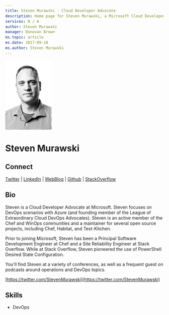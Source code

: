 ```yaml
---
title: Steven Murawski - Cloud Developer Advocate
description: Home page for Steven Murawski, a Microsoft Cloud Developer Advocate
services: N / A
author: Steven Murawski
manager: Donovan Brown
ms.topic: article
ms.date: 2017-09-18
ms.author: Steven Murawski
---
```


![Image of Steven Murawski](media/profiles/steven-murawski.png)

# Steven Murawski

## Connect
[Twitter](https://twitter.com/stevenmurawski) | [LinkedIn](https://linkedin.com/in/usepowershell) | [WebBlog](https://stevenmurawski.com) | [Github](https://github.com/smurawski) | [StackOverflow](https://stackoverflow.com/users/1233/steven-murawski)

## Bio

Steven is a Cloud Developer Advocate at Microsoft. Steven focuses on DevOps scenarios with Azure (and founding member of the League of Extraordinary Cloud DevOps Advocates). Steven is an active member of the Chef and WinOps communities and a maintainer for several open source projects, including Chef, Habitat, and Test-Kitchen.

Prior to joining Microsoft, Steven has been a Principal Software Development Engineer at Chef and a Site Reliability Engineer at Stack Overflow.  While at Stack Overflow, Steven pioneered the use of PowerShell Desired State Configuration. 

You'll find Steven at a variety of conferences, as well as a frequent guest on podcasts around operations and DevOps topics. 

 [https://twitter.com/StevenMurawski](https://twitter.com/StevenMurawski)

## Skills

* DevOps


